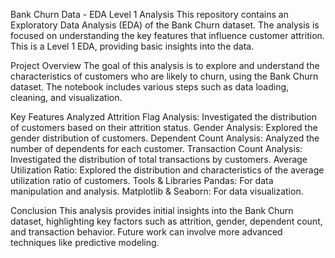 Bank Churn Data - EDA Level 1 Analysis
This repository contains an Exploratory Data Analysis (EDA) of the Bank Churn dataset. The analysis is focused on understanding the key features that influence customer attrition. This is a Level 1 EDA, providing basic insights into the data.

Project Overview
The goal of this analysis is to explore and understand the characteristics of customers who are likely to churn, using the Bank Churn dataset. The notebook includes various steps such as data loading, cleaning, and visualization.

Key Features Analyzed
Attrition Flag Analysis: Investigated the distribution of customers based on their attrition status.
Gender Analysis: Explored the gender distribution of customers.
Dependent Count Analysis: Analyzed the number of dependents for each customer.
Transaction Count Analysis: Investigated the distribution of total transactions by customers.
Average Utilization Ratio: Explored the distribution and characteristics of the average utilization ratio of customers.
Tools & Libraries
Pandas: For data manipulation and analysis.
Matplotlib & Seaborn: For data visualization.

Conclusion
This analysis provides initial insights into the Bank Churn dataset, highlighting key factors such as attrition, gender, dependent count, and transaction behavior. Future work can involve more advanced techniques like predictive modeling.
